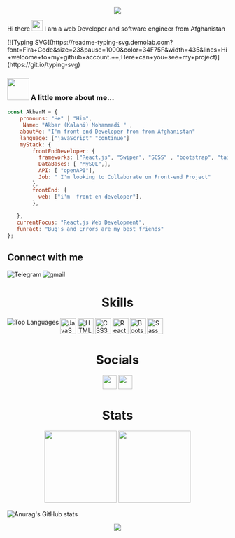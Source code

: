 <p align="center">
    <img src="https://capsule-render.vercel.app/api?type=waving&color=gradient&text=Welcome&height=100&section=header"/>
</p>


 Hi there <a href="https://www.gautamkrishnar.com/"><img src="https://media.giphy.com/media/hvRJCLFzcasrR4ia7z/giphy.gif" width="25px"></a>
I am a web Developer and software engineer from Afghanistan
  <p>   [![Typing SVG](https://readme-typing-svg.demolab.com?font=Fira+Code&size=23&pause=1000&color=34F75F&width=435&lines=Hi+welcome+to+my+github+account.++;Here+can+you+see+my+project)](https://git.io/typing-svg)</p>
 
### <img src="https://media.giphy.com/media/VgCDAzcKvsR6OM0uWg/giphy.gif" width="50"> A little more about me... 

 
```javascript
const AkbarM = {     
    pronouns: "He" | "Him",   
     Name: "Akbar (Kalani) Mohammadi " ,
    aboutMe: "I'm front end Developer from from Afghanistan"
    language: ["javaScript" "continue"]          
    myStack: {             
        frontEndDeveloper: {             
          frameworks: ["React.js", "Swiper", "SCSS" , "bootstrap", "tailwind", "HTML","CSS","GIT"],                  
          DataBases: [ "MySQL",],
          API: [ "openAPI"],
          Job: " I'm looking to Collaborate on Front-end Project"
        },         
        frontEnd: {             
          web: ["i'm  front-en developer"],         
        },         
               
   },    
   currentFocus: "React.js Web Development",     
   funFact: "Bug's and Errors are my best friends" 
};
```
## Connect with me

[<img align="left" alt="Telegram" src="https://img.shields.io/badge/Telegram-%230077B5.svg?&style=for-the-badge&logo=telegram&logoColor=white" />](https://t.me/AKBARM32)
[<img align="left" alt="gmail" src="https://img.shields.io/badge/Gmail-%2312100E.svg?&style=for-the-badge&logo=gmail&logoColor=white" />](mailto:akbarm.web@gmail.com)


<br>

<h1 align="center">Skills</h1>
<a href="https://github.com/akbarmkalani"><img align="left" src="https://github-readme-stats.vercel.app/api/top-langs/?username=neginsoleimani&langs_count=10&title_color=57bcda&text_color=ffffff&icon_color=facc15&bg_color=20232a&locale=en&hide_border=true&custom_title=Top%30%Languages" alt="Top Languages">

<p align="left">


<a href="https://developer.mozilla.org/en-US/docs/Web/JavaScript" target="_blank" rel="noreferrer"><img src="https://raw.githubusercontent.com/danielcranney/readme-generator/main/public/icons/skills/javascript-colored.svg" width="36" height="36" alt="JavaScript" /></a>
<a href="https://developer.mozilla.org/en-US/docs/Glossary/HTML5" target="_blank" rel="noreferrer"><img src="https://raw.githubusercontent.com/danielcranney/readme-generator/main/public/icons/skills/html5-colored.svg" width="36" height="36" alt="HTML5" /></a>
<a href="https://www.w3.org/TR/CSS/#css" target="_blank" rel="noreferrer"><img src="https://raw.githubusercontent.com/danielcranney/readme-generator/main/public/icons/skills/css3-colored.svg" width="36" height="36" alt="CSS3" /></a>
<a href="https://reactjs.org/" target="_blank" rel="noreferrer"><img src="https://raw.githubusercontent.com/danielcranney/readme-generator/main/public/icons/skills/react-colored.svg" width="36" height="36" alt="React" /></a>
<a href="https://getbootstrap.com/" target="_blank" rel="noreferrer"><img src="https://raw.githubusercontent.com/danielcranney/readme-generator/main/public/icons/skills/bootstrap-colored.svg" width="36" height="36" alt="Bootstrap" /></a>
<a href="https://sass-lang.com/" target="_blank" rel="noreferrer"><img src="https://raw.githubusercontent.com/danielcranney/readme-generator/main/public/icons/skills/sass-colored.svg" width="36" height="36" alt="Sass" /></a>
</p>

    
<h1 align="center">Socials</h1>
<p align="center">
<a href="https://www.linkedin.com/in/akbar-kalani-m/" target="_blank" rel="noreferrer"><img src="https://raw.githubusercontent.com/danielcranney/readme-generator/main/public/icons/socials/linkedin.svg" width="32" height="32" /></a>
<a href="https://www.instagram.com/code_by_akbar/" target="_blank" rel="noreferrer" align="left"><img src="https://raw.githubusercontent.com/danielcranney/readme-generator/main/public/icons/socials/instagram.svg" width="32" height="32" /></a>
</p>
    
<h1 align="center">Stats</h1>
<p align="center">
<img height='165px' src="https://github-readme-stats.vercel.app/api?username=akbarmkalani&show_icons=true&bg_color=20232a&color=57bcda&line=c792ea&point=ffffff&title_color=57bcda&icon_color=00c4ff&text_color=ffffff&hide_border=true"> <img height='165px' src="https://streak-stats.demolab.com/?user=neginsoleimani&stroke=ffffff&&background=20232a&ring=54b6d2&fire=5fd4f4&currStreakNum=ffffff&currStreakLabel=5fd4f4&sideNums=ffffff&sideLabels=ffffff&dates=ffffff&hide_border=true"></h1><p>


![Anurag's GitHub stats](https://github-readme-activity-graph.cyclic.app/graph?username=neginsoleimani&show_icons=true&bg_color=20232a&color=5fd4f4&line=5fd4f4&point=ffffff&custom_title=GitHub%20Commits%20Graph&hide_border=true)
<p align="center">
    <img src="https://capsule-render.vercel.app/api?type=waving&color=gradient&height=100&section=footer"/>
</p>

